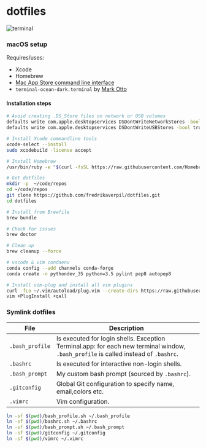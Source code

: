# dotfiles

![terminal](https://cloud.githubusercontent.com/assets/994357/22407167/92b74982-e661-11e6-9b9d-4887286e245c.png)


### macOS setup

Requires/uses:
* Xcode
* Homebrew
* [Mac App Store command line interface](https://github.com/mas-cli/mas)
* `terminal-ocean-dark.terminal` by [Mark Otto](https://github.com/mdo/ocean-terminal)

#### Installation steps

```bash
# Avoid creating .DS_Store files on network or USB volumes
defaults write com.apple.desktopservices DSDontWriteNetworkStores -bool true
defaults write com.apple.desktopservices DSDontWriteUSBStores -bool true

# Install Xcode commandline tools
xcode-select --install
sudo xcodebuild -license accept

# Install Homebrew
/usr/bin/ruby -e "$(curl -fsSL https://raw.githubusercontent.com/Homebrew/install/master/install)"

# Get dotfiles
mkdir -p  ~/code/repos
cd ~/code/repos
git clone https://github.com/fredrikaverpil/dotfiles.git 
cd dotfiles

# Install from Brewfile
brew bundle

# Check for issues
brew doctor

# Clean up
brew cleanup --force

# vscode & vim condaenv
conda config --add channels conda-forge
conda create -n pythondev_35 python=3.5 pylint pep8 autopep8

# Install vim-plug and install all vim plugins
curl -fLo ~/.vim/autoload/plug.vim --create-dirs https://raw.githubusercontent.com/junegunn/vim-plug/master/plug.vim
vim +PlugInstall +qall
```



### Symlink dotfiles

| File | Description |
| --- | --- |
| `.bash_profile` | Is executed for login shells. Exception Terminal.app: for each new terminal window, `.bash_profile` is called instead of `.bashrc`. |
| `.bashrc` | Is executed for interactive non-login shells. |
| `.bash_prompt` | My custom bash prompt (sourced by `.bashrc`). |
| `.gitconfig` | Global Git configuration to specify name, email,colors etc. |
| `.vimrc` | Vim configuration. |

```bash
ln -sf $(pwd)/bash_profile.sh ~/.bash_profile
ln -sf $(pwd)/bashrc.sh ~/.bashrc
ln -sf $(pwd)/bash_prompt.sh ~/.bash_prompt
ln -sf $(pwd)/gitconfig ~/.gitconfig
ln -sf $(pwd)/vimrc ~/.vimrc
```
